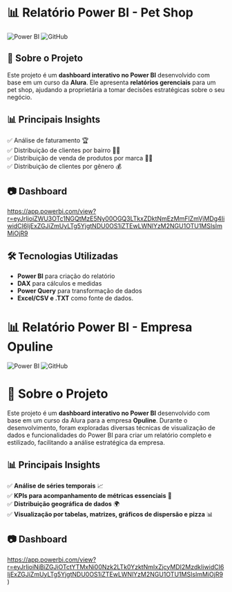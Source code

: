 # 📊 Relatório Power BI - Pet Shop

![Power BI](https://img.shields.io/badge/Power%20BI-FAE61E?style=for-the-badge&logo=power-bi&logoColor=black) 
![GitHub](https://img.shields.io/github/license/seu-usuario/nome-do-repositorio?style=for-the-badge)

## 📌 Sobre o Projeto
Este projeto é um **dashboard interativo no Power BI** desenvolvido com base em um curso da **Alura**. Ele apresenta **relatórios gerenciais** para um pet shop, ajudando a proprietária a tomar decisões estratégicas sobre o seu negócio.

## 📊 Principais Insights
✅ Análise de faturamento 🏆   
✅ Distribuição de clientes por bairro 🐶🐱  
✅ Distribuição de venda de produtos por marca 🐶🐱  
✅ Distribuição de clientes por gênero 💰  

## 📷 Dashboard
https://app.powerbi.com/view?r=eyJrIjoiZWU3OTc1NGQtMzE5Ny00OGQ3LTkxZDktNmEzMmFlZmVjMDg4IiwidCI6IjExZGJiZmUyLTg5YjgtNDU0OS1iZTEwLWNlYzM2NGU1OTU1MSIsImMiOjR9

## 🛠️ Tecnologias Utilizadas
- **Power BI** para criação do relatório
- **DAX** para cálculos e medidas
- **Power Query** para transformação de dados
- **Excel/CSV e .TXT** como fonte de dados.






# 📊 Relatório Power BI - Empresa Opuline

![Power BI](https://img.shields.io/badge/Power%20BI-FAE61E?style=for-the-badge&logo=power-bi&logoColor=black) 
![GitHub](https://img.shields.io/github/license/seu-usuario/nome-do-repositorio?style=for-the-badge)


# 📌 Sobre o Projeto  
Este projeto é um **dashboard interativo no Power BI** desenvolvido com base em um curso da Alura para a empresa **Opuline**. Durante o desenvolvimento, foram exploradas diversas técnicas de visualização de dados e funcionalidades do Power BI para criar um relatório completo e estilizado, facilitando a análise estratégica da empresa.  

## 📊 Principais Insights  
✅ **Análise de séries temporais** 📈  
✅ **KPIs para acompanhamento de métricas essenciais** 🎯  
✅ **Distribuição geográfica de dados** 🌍  
✅ **Visualização por tabelas, matrizes, gráficos de dispersão e pizza** 📊  

## 📷 Dashboard  
https://app.powerbi.com/view?r=eyJrIjoiNjBiZGJiOTctYTMxNi00Nzk2LTk0YzktNmIxZjcyMDI2MzdkIiwidCI6IjExZGJiZmUyLTg5YjgtNDU0OS1iZTEwLWNlYzM2NGU1OTU1MSIsImMiOjR9) 


